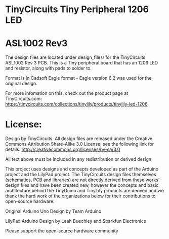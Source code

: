 # TinyCircuits Tiny Peripheral 1206 LED
# ASL1002 Rev3

The design files are located under design_files/ for the TinyCircuits ASL1002 Rev 3 PCB.  This is a Tiny peripheral board that has an 1206 LED and resistor, along with pads to solder to.

Format is in Cadsoft Eagle format - Eagle version 6.2 was used for the original design.

For more infomation on this, check out the product page at TinyCircuits.com: 
https://tinycircuits.com/collections/tinylily/products/tinylily-led-1206


# License:

Design by TinyCircuits.
All design files are released under the Creative Commons Attribution Share-Alike 3.0 License, see the following link for details: http://creativecommons.org/licenses/by-sa/3.0

All text above must be included in any redistribution or derived design

This project uses designs and concepts developed as part of the Arduino project and the LilyPad project.  The TinyCircuits design files themselves (schematics, PCB and libraries) are not directly derived from these works' design files and have been created new, however the concepts and basic architecture behind the TinyDuino and TinyLily products are derived and we thank the hard work of the organizations below for their contributions to open-source hardware:
  
Original Arduino Uno Design by Team Arduino

LilyPad Arduino Design by Leah Buechley and Sparkfun Electronics

Please support the open-source hardware community 
